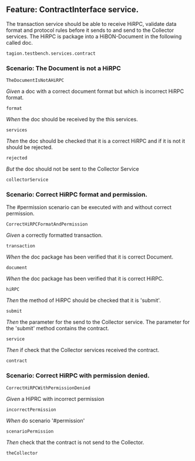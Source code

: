 ## Feature: ContractInterface service.

The transaction service should be able to receive HiRPC, validate data format and protocol rules before it sends to and send to the Collector services.
The HiRPC is package into a HiBON-Document in the following called doc.

`tagion.testbench.services.contract`


### Scenario: The Document is not a HiRPC

`TheDocumentIsNotAHiRPC`

*Given* a doc with a correct document format but which is incorrect HiRPC format.

`format`

*When* the doc should be received by the this services.

`services`

*Then* the doc should be checked that it is a correct HiRPC and if it is not it should be rejected.

`rejected`

*But* the doc should not be sent to the Collector Service

`collectorService`


### Scenario: Correct HiRPC format and permission.
The #permission scenario can be executed with and without correct permission.

`CorrectHiRPCFormatAndPermission`

*Given* a correctly formatted transaction.

`transaction`

*When* the doc package has been verified that it is correct Document.

`document`

*When* the doc package has been verified that it is correct HiRPC.

`hiRPC`

*Then* the method of HiRPC should be checked that it is 'submit'.

`submit`

*Then* the parameter for the send to the Collector service.
The parameter for the 'submit' method contains the contract.

`service`

*Then* if check that the Collector services received the contract.

`contract`


### Scenario: Correct HiRPC with permission denied.

`CorrectHiRPCWithPermissionDenied`

*Given* a HiPRC with incorrect permission

`incorrectPermission`

*When* do scenario '#permission'

`scenarioPermission`

*Then* check that the contract is not send to the Collector.

`theCollector`


